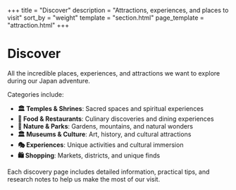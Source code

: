 +++
title = "Discover"
description = "Attractions, experiences, and places to visit"
sort_by = "weight"
template = "section.html"
page_template = "attraction.html"
+++

# Discover

All the incredible places, experiences, and attractions we want to explore during our Japan adventure.

Categories include:
- **🏛️ Temples & Shrines**: Sacred spaces and spiritual experiences
- **🍜 Food & Restaurants**: Culinary discoveries and dining experiences
- **🌸 Nature & Parks**: Gardens, mountains, and natural wonders
- **🏛️ Museums & Culture**: Art, history, and cultural attractions
- **🎭 Experiences**: Unique activities and cultural immersion
- **🛍️ Shopping**: Markets, districts, and unique finds

Each discovery page includes detailed information, practical tips, and research notes to help us make the most of our visit.